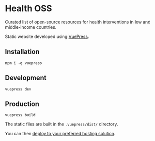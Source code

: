 # Health OSS

Curated list of open-source resources for health interventions in low and middle-income countries.

Static website developed using [VuePress](https://vuepress.vuejs.org/).

## Installation

```
npm i -g vuepress
```

## Development

```
vuepress dev
```

## Production

```
vuepress build
```

The static files are built in the `.vuepress/dist/` directory.

You can then [deploy to your preferred hosting solution](https://vuepress.vuejs.org/guide/deploy.html).
